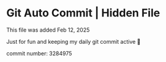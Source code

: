 # Git Auto Commit | Hidden File

This file was added Feb 12, 2025

Just for fun and keeping my daily git commit active 🤪

commit number: 3284975
